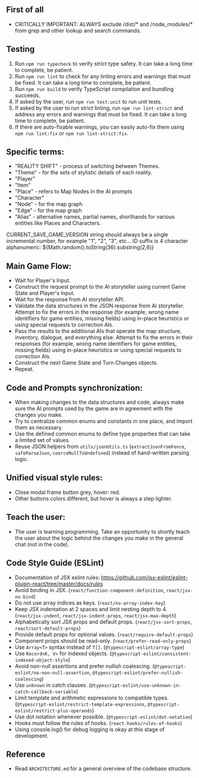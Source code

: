 
## First of all
  - CRITICALLY IMPORTANT: ALWAYS exclude /dist/* and /node_modules/* from grep and other lookup and search commands.

## Testing
  1. Run `npm run typecheck` to verify strict type safety. It can take a long time to complete, be patient.
  2. Run `npm run lint` to check for any linting errors and warnings that must be fixed. It can take a long time to complete, be patient.
  3. Run `npm run build` to verify TypeScript compilation and bundling succeeds.
  4. If asked by the user, run `npm run test:unit` to run unit tests.
  5. If asked by the user to run strict linting, run `npm run lint-strict` and address any errors and warnings that must be fixed. It can take a long time to complete, be patient.
  6. If there are auto-fixable warnings, you can easily auto-fix them using `npm run lint:fix` or `npm run lint-strict:fix`.

## Specific terms:
  - "REALITY SHIFT" - process of switching between Themes.
  - "Theme" - for the sets of stylistic details of each reality.
  - "Player"
  - "Item"
  - "Place" - refers to Map Nodes in the AI prompts
  - "Character"
  - "Node" - for the map graph
  - "Edge" - for the map graph
  - "Alias" - alternative names, partial names, shorthands for various entities like Places and Characters.

  CURRENT_SAVE_GAME_VERSION string should always be a single incremental number, for example "1", "2", "3", etc...
  ID suffix is 4 character alphanumeric: ${Math.random().toString(36).substring(2,6)}

## Main Game Flow:
  - Wait for Player's Input.
  - Construct the request prompt to the AI storyteller using current Game State and Player's Input.
  - Wait for the response from AI storyteller API.
  - Validate the data structures in the JSON response from AI storyteller. Attempt to fix the errors in the response (for example, wrong name identifiers for game entities, missing fields) using in-place heuristics or using special requests to correction AIs.
  - Pass the results to the additional AIs that operate the map structure, inventory, dialogue, and everything else. Attempt to fix the errors in their responses (for example, wrong name identifiers for game entities, missing fields) using in-place heuristics or using special requests to correction AIs.
  - Construct the next Game State and Turn Changes objects.
  - Repeat.

## Code and Prompts synchronization:
  - When making changes to the data structures and code, always make sure the AI prompts used by the game are in agreement with the changes you make.
  - Try to centralize common enums and constants in one place, and import them as necessary.
  - Use the defined common enums to define type properties that can take a limited set of values.
  - Reuse JSON helpers from `utils/jsonUtils.ts` (`extractJsonFromFence`, `safeParseJson`, `coerceNullToUndefined`) instead of hand-written parsing logic.

## Unified visual style rules:
  - Close modal frame button grey, hover: red.
  - Other buttons colors different, but hover is always a step lighter.

## Teach the user:
  - The user is learning programming. Take an opportunity to shortly teach the user about the logic behind the changes you make in the general chat (not in the code).

## Code Style Guide (ESLint)
  - Documentation of JSX eslint rules: https://github.com/jsx-eslint/eslint-plugin-react/tree/master/docs/rules
  - Avoid binding in JSX. (`react/function-component-definition`, `react/jsx-no-bind`)
  - Do not use array indices as keys. (`react/no-array-index-key`)
  - Keep JSX indentation at 2 spaces and limit nesting depth to 4. (`react/jsx-indent`, `react/jsx-indent-props`, `react/jsx-max-depth`)
  - Alphabetically sort JSX props and default props. (`react/jsx-sort-props`, `react/sort-default-props`)
  - Provide default props for optional values. (`react/require-default-props`)
  - Component props should be read-only. (`react/prefer-read-only-props`)
  - Use `Array<T>` syntax instead of `T[]`. (`@typescript-eslint/array-type`)
  - Use `Record<K, V>` for indexed objects. (`@typescript-eslint/consistent-indexed-object-style`)
  - Avoid non-null assertions and prefer nullish coalescing. (`@typescript-eslint/no-non-null-assertion`, `@typescript-eslint/prefer-nullish-coalescing`)
  - Use `unknown` in catch clauses. (`@typescript-eslint/use-unknown-in-catch-callback-variable`)
  - Limit template and arithmetic expressions to compatible types. (`@typescript-eslint/restrict-template-expressions`, `@typescript-eslint/restrict-plus-operands`)
  - Use dot notation whenever possible. (`@typescript-eslint/dot-notation`)
  - Hooks must follow the rules of hooks. (`react-hooks/rules-of-hooks`)
  - Using console.log() for debug logging is okay at this stage of development.

## Reference
  - Read `ARCHITECTURE.md` for a general overview of the codebase structure.
